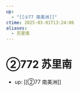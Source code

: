 ```yaml
---
up:
  - "[[②77 南美洲]]"
ctime: 2025-03-01T13:24:06
aliases:
  - 苏里南
---
```


# ②772 苏里南

- up: [[②77 南美洲]]
